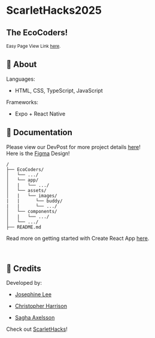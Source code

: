 # ScarletHacks2025
## The EcoCoders!
<sup> Easy Page View Link <a href="https://abyssaldragonz.github.io/ScarletHacks2025/" target="_blank">here</a>.

## 🚀 About



Languages: 
- HTML, CSS, TypeScript, JavaScript <br>

Frameworks: 
- Expo + React Native


## 📜 Documentation
Please view our DevPost for more project details [here](https://devpost.com/software/ecopet-41f6ms)! <br>
Here is the [Figma](https://www.figma.com/design/A4zJTRaAtsq5UDA8iMZ38z/ScarletHacks2025?node-id=9-54&t=bJDsrLboMgCFyKLv-1) Design!
```
/
├── EcoCoders/
│   └── .../
│   └── app/
│   |   └── .../
│   └── assets/
│   |   └── images/
|   |      └── buddy/
|   |      └── .../
│   └── components/
│   |   └── .../
│   └── .../
├── README.md
```
Read more on getting started with Create React App [here](./EcoCoders/README.md). <br>

<br>

## 🔔 Credits
Developed by: 

- [Josephine Lee](https://github.com/abyssaldragonz) 

- [Christopher Harrison](https://github.com/toppiTheThinker/) 

- [Sagha Axelsson](https://www.linkedin.com/in/sagha-axelsson/) 

Check out [ScarletHacks](https://www.scarlethacks.com/)!
<br> <br> <br>
